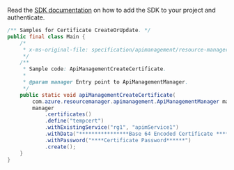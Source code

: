 Read the [SDK documentation](https://github.com/Azure/azure-sdk-for-java/blob/azure-resourcemanager-apimanagement_1.0.0-beta.3/sdk/apimanagement/azure-resourcemanager-apimanagement/README.md) on how to add the SDK to your project and authenticate.

```java
/** Samples for Certificate CreateOrUpdate. */
public final class Main {
    /*
     * x-ms-original-file: specification/apimanagement/resource-manager/Microsoft.ApiManagement/stable/2021-08-01/examples/ApiManagementCreateCertificate.json
     */
    /**
     * Sample code: ApiManagementCreateCertificate.
     *
     * @param manager Entry point to ApiManagementManager.
     */
    public static void apiManagementCreateCertificate(
        com.azure.resourcemanager.apimanagement.ApiManagementManager manager) {
        manager
            .certificates()
            .define("tempcert")
            .withExistingService("rg1", "apimService1")
            .withData("****************Base 64 Encoded Certificate *******************************")
            .withPassword("****Certificate Password******")
            .create();
    }
}
```
